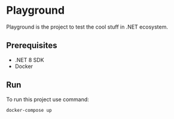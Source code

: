 # Playground

Playground is the project to test the cool stuff in .NET ecosystem.

## Prerequisites

- .NET 8 SDK
- Docker

## Run

To run this project use command:
```
docker-compose up
```````